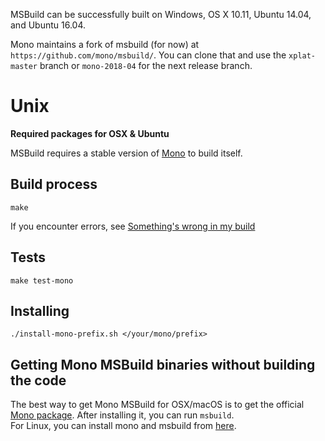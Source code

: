 MSBuild can be successfully built on Windows, OS X 10.11, Ubuntu 14.04, and Ubuntu 16.04.

Mono maintains a fork of msbuild (for now) at `https://github.com/mono/msbuild/`. You can clone that and use the `xplat-master` branch or `mono-2018-04` for the next release branch.

# Unix #

**Required packages for OSX & Ubuntu**

MSBuild requires a stable version of [Mono](http://www.mono-project.com/download/) to build itself.

## Build process ##

```make```

If you encounter errors, see [Something's wrong in my build](Something's-wrong-in-my-build.md)

## Tests ##

```make test-mono```

## Installing ##

`./install-mono-prefix.sh </your/mono/prefix>`

## Getting Mono MSBuild binaries without building the code ##
The best way to get Mono MSBuild for OSX/macOS is to get the official [Mono package](http://www.mono-project.com/download/#download-mac). After installing it, you can run `msbuild`.
<br/>
For Linux, you can install mono and msbuild from [here](http://www.mono-project.com/download/#download-lin).
